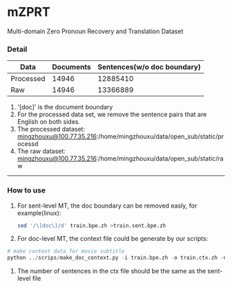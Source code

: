 # mZPRT

Multi-domain Zero Pronoun Recovery and Translation Dataset

### Detail

| Data      | Documents | Sentences(w/o doc boundary) |
| --------- | --------- | --------------------------- |
| Processed | 14946     | 12885410                    |
| Raw       | 14946     | 13366889                    |

1. '[doc]' is the document boundary
2. For the processed data set, we remove the sentence pairs that are English on both sides.
3.  The processed dataset: mingzhouxu@100.77.35.216:/home/mingzhouxu/data/open_sub/static/processd
4. The raw dataset: mingzhouxu@100.77.35.216:/home/mingzhouxu/data/open_sub/static/raw

---

### How to use

1. For sent-level MT, the doc boundary can be removed easly, for example(linux):

   ```bash
   sed '/\[doc\]/d' train.bpe.zh >train.sent.bpe.zh
   ```

2.  For doc-level MT, the context file could be generate by our scripts:

   ```python
   # make context data for movie subtitle
   python ../scrips/make_doc_context.py -i train.bpe.zh -o train.ctx.zh -n 1
   ```

   1. The number of sentences in the ctx file should be the same as the sent-level file

